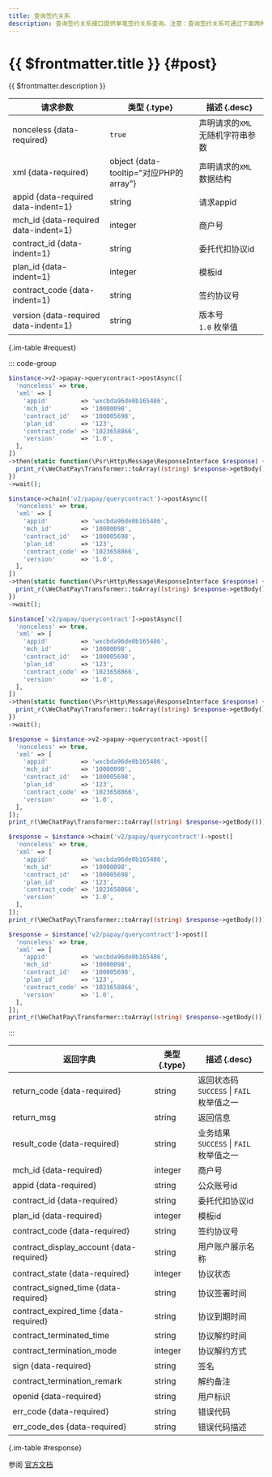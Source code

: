 ```yaml
---
title: 查询签约关系
description: 查询签约关系接口提供单笔签约关系查询。注意：查询签约关系可通过下面两种方式查询：方式一：使用微信返回的委托代扣协议contract_id进行查询。方式二：plan_id+contract_code模式：传入模板id和签约协议号进行查询。两种查询方式返回结果相同。
---
```


# {{ $frontmatter.title }} {#post}

{{ $frontmatter.description }}

| 请求参数 | 类型 {.type} | 描述 {.desc}
| --- | --- | ---
| nonceless {data-required} | `true` | 声明请求的`XML`无随机字符串参数
| xml {data-required} | object {data-tooltip="对应PHP的array"} | 声明请求的`XML`数据结构
| appid {data-required data-indent=1} | string | 请求appid
| mch_id {data-required data-indent=1} | integer | 商户号
| contract_id {data-indent=1} | string | 委托代扣协议id
| plan_id {data-indent=1} | integer | 模板id
| contract_code {data-indent=1} | string | 签约协议号
| version {data-required data-indent=1} | string | 版本号<br/>`1.0` 枚举值

{.im-table #request}

::: code-group

```php [异步纯链式]
$instance->v2->papay->querycontract->postAsync([
  'nonceless' => true,
  'xml' => [
    'appid'         => 'wxcbda96de0b165486',
    'mch_id'        => '10000098',
    'contract_id'   => '100005698',
    'plan_id'       => '123',
    'contract_code' => '1023658866',
    'version'       => '1.0',
  ],
])
->then(static function(\Psr\Http\Message\ResponseInterface $response) {
  print_r(\WeChatPay\Transformer::toArray((string) $response->getBody()));
})
->wait();
```

```php [异步声明式]
$instance->chain('v2/papay/querycontract')->postAsync([
  'nonceless' => true,
  'xml' => [
    'appid'         => 'wxcbda96de0b165486',
    'mch_id'        => '10000098',
    'contract_id'   => '100005698',
    'plan_id'       => '123',
    'contract_code' => '1023658866',
    'version'       => '1.0',
  ],
])
->then(static function(\Psr\Http\Message\ResponseInterface $response) {
  print_r(\WeChatPay\Transformer::toArray((string) $response->getBody()));
})
->wait();
```

```php [异步属性式]
$instance['v2/papay/querycontract']->postAsync([
  'nonceless' => true,
  'xml' => [
    'appid'         => 'wxcbda96de0b165486',
    'mch_id'        => '10000098',
    'contract_id'   => '100005698',
    'plan_id'       => '123',
    'contract_code' => '1023658866',
    'version'       => '1.0',
  ],
])
->then(static function(\Psr\Http\Message\ResponseInterface $response) {
  print_r(\WeChatPay\Transformer::toArray((string) $response->getBody()));
})
->wait();
```

```php [同步纯链式]
$response = $instance->v2->papay->querycontract->post([
  'nonceless' => true,
  'xml' => [
    'appid'         => 'wxcbda96de0b165486',
    'mch_id'        => '10000098',
    'contract_id'   => '100005698',
    'plan_id'       => '123',
    'contract_code' => '1023658866',
    'version'       => '1.0',
  ],
]);
print_r(\WeChatPay\Transformer::toArray((string) $response->getBody()));
```

```php [同步声明式]
$response = $instance->chain('v2/papay/querycontract')->post([
  'nonceless' => true,
  'xml' => [
    'appid'         => 'wxcbda96de0b165486',
    'mch_id'        => '10000098',
    'contract_id'   => '100005698',
    'plan_id'       => '123',
    'contract_code' => '1023658866',
    'version'       => '1.0',
  ],
]);
print_r(\WeChatPay\Transformer::toArray((string) $response->getBody()));
```

```php [同步属性式]
$response = $instance['v2/papay/querycontract']->post([
  'nonceless' => true,
  'xml' => [
    'appid'         => 'wxcbda96de0b165486',
    'mch_id'        => '10000098',
    'contract_id'   => '100005698',
    'plan_id'       => '123',
    'contract_code' => '1023658866',
    'version'       => '1.0',
  ],
]);
print_r(\WeChatPay\Transformer::toArray((string) $response->getBody()));
```

:::

| 返回字典 | 类型 {.type} | 描述 {.desc}
| --- | --- | ---
| return_code {data-required} | string | 返回状态码<br/>`SUCCESS` \| `FAIL` 枚举值之一
| return_msg | string | 返回信息
| result_code {data-required} | string | 业务结果<br/>`SUCCESS` \| `FAIL` 枚举值之一
| mch_id {data-required} | integer | 商户号
| appid {data-required} | string | 公众账号id
| contract_id {data-required} | string | 委托代扣协议id
| plan_id {data-required} | integer | 模板id
| contract_code {data-required} | string | 签约协议号
| contract_display_account {data-required} | string | 用户账户展示名称
| contract_state {data-required} | integer | 协议状态
| contract_signed_time {data-required} | string | 协议签署时间
| contract_expired_time {data-required} | string | 协议到期时间
| contract_terminated_time | string | 协议解约时间
| contract_termination_mode | integer | 协议解约方式
| sign {data-required} | string | 签名
| contract_termination_remark | string | 解约备注
| openid {data-required} | string | 用户标识
| err_code {data-required} | string | 错误代码
| err_code_des {data-required} | string | 错误代码描述

{.im-table #response}

参阅 [官方文档](https://pay.weixin.qq.com/doc/v2/merchant/4011987640)
